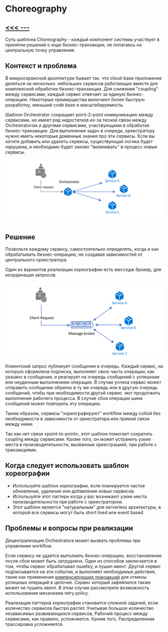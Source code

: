 # Choreography
## [<<< ---](../micro.md)
Суть шаблона Choreography - каждый компонент системы участвует в принятии решений о ходе бизнес-транзакции, не полагаясь на центральную точку управления.

## Контекст и проблема

В микросервисной архитектуре бывает так. что cloud-base приложение делиться на несколько  небольших сервисов работающих вместе для комплексной обработки бизнес-транзакции. Для снижения "coupling" между сервисами, каждый сервис отвечает за единую бизнес-операцию. Некоторые преимущества включают более быструю разработку, меньший code base и масштабируемость.

Шаблон Orchestrator сокращает point-2-point коммуникацию между сервисами, но имеет ряд недостатков из-за тесной связи между Orchestratorом и другими сервисами, участвующими в обработке бизнес-транзакции. Для выполнения задач в очереди, оркестратору нужно иметь некоторые доменные знания про эти сервисы. Если вы хотите добавить или удалить сервисы, существующая логика будет нарушена, и необходимо будет заново "вклинивать" в процесс новые сервисы.

![image.png](choreography/image.png)

## Решение

Позвольте каждому сервису, самостоятельно определять, когда и как обрабатывать бизнес-операцию, не создавая зависимостей от центрального оркестратора.

Один из вариантов реализации хореографии есть месседж брокер, для координации запросов.

![image.png](choreography/image%201.png)

Клиентский запрос публикует сообщения в очередь. Каждый сервис, на которую оформлена подписка, выполняет свою часть операции, как указано в сообщении, и реагирует на очередь сообщений с успешным или неудачным выполнением операции. В случае успеха сервис может отправить сообщение обратно в ту же очередь или в другую очередь сообщений, чтобы при необходимости другой сервис  мог продолжить выполнение рабочего процесса. В случае сбоя операции шина сообщений может повторить эту операцию.

Таким образом, сервисы "хореографируют" workflow между собой без необходимости в зависимости от оркестратора или прямой связи между ними.

Так как нет связи «point-to-point», этот шаблон помогает сократить coupling между сервисами. Кроме того, он может устранить узкие места в производительности, вызванные оркестрацией, при работе с транзакциями.

## Когда следует использовать шаблон хореографии

- Используйте шаблон хореографии, если планируется частое обновление, удаление или добавление новых сервисов.
- Используйте этот паттерн когда у вас возникают узкие места производительности при работе с оркестратором.
- Этот шаблон является "натуральным" для serverless архитектуры, в которой все сервисы могут быть short lived или event based.

## Проблемы и вопросы при реализации

Децентрализация Orchestratorа может вызвать проблемы при управлении workflow.

Если сервису не удается выполнить бизнес-операцию, восстановление после сбоя может быть затруднено. Один из способов заключается в том, чтобы сервис обрабатывал ошибку, и пушил ивент. Другой сервис подписывается на эти события, и выполняет необходимые действия, такие как применение [компенсирующих транзакций](https://bool.dev/blog/detail/saga-pattern-i-raspredelennye-tranzaktsii) для отмены успешных операций в цепочке. Сервис который зафейлился также может не пушить ивент. В этом случае рассмотрите возможность использования механизма retry policy.

Реализация паттерна хореографии становится сложной задачей, если количество сервисов быстро растет. Учитывая большое количество независимых развивающихся сервисов, Рабочий процесс между сервисами, как правило, усложняется. Кроме того, Распределенная трассировка усложняется.